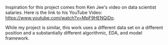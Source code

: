 Inspiration for this project comes from Ken Jee's video on data scientist salaries. Here is the link to his YouTube Video: https://www.youtube.com/watch?v=MpF9HENQjDo. 

While my project is similar, this work uses a different data set on a different position and a substantially different algorithmic, EDA, and model framework. 
